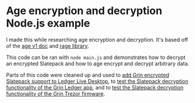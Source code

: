 # Age encryption and decryption Node.js example

I made this while researching age encryption and decryption. It's based off of the [age v1 doc](https://age-encryption.org/v1) and [rage library](https://github.com/str4d/rage).

This code can be ran with `node main.js` and demonstrates how to decrypt an encrypted Slatepack and how to age encrypt and decrypt arbitrary data.

Parts of this code were cleaned up and used to [add Grin encrypted Slatepack support to Ledger Live Desktop](https://github.com/NicolasFlamel1/ledger-live/blob/develop/libs/ledger-live-common/src/families/mimblewimble_coin/api/age.ts), to [test the Slatepack decryption functionality of the Grin Ledger app](https://github.com/NicolasFlamel1/Ledger-MimbleWimble-Coin/blob/all-supported-cryptocurrencies/tests/functional_tests/age.js), and to [test the Slatepack decryption functionality of the Grin Trezor firmware](https://github.com/NicolasFlamel1/trezor-firmware/blob/main/tests/mimblewimble_coin/functional_tests/age.js).
